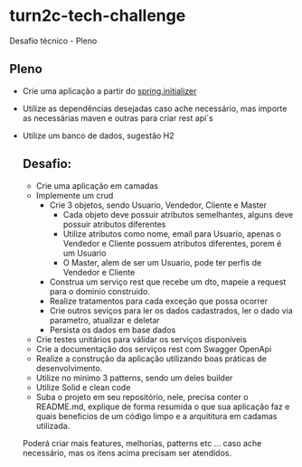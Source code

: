 # turn2c-tech-challenge

Desafio técnico - Pleno
## Pleno
* Crie uma aplicação a partir do <a href="https://start.spring.io/">spring.initializer</a>
* Utilize as dependências desejadas caso ache necessário, mas importe as necessárias maven e outras para criar rest api´s
* Utilize um banco de dados, sugestão H2
  ## Desafio:
    * Crie uma aplicação em camadas
    * Implemente um crud
        * Crie 3 objetos, sendo Usuario, Vendedor, Cliente e Master
            * Cada objeto deve possuir atributos semelhantes, alguns deve possuir atributos diferentes
            * Utilize atributos como nome, email para Usuario, apenas o Vendedor e Cliente possuem atributos diferentes, porem é um Usuario
            * O Master, alem de ser um Usuario, pode ter perfis de Vendedor e Cliente
        * Construa um serviço rest que recebe um dto, mapeie a request para o dominio construido.
        * Realize tratamentos para cada exceção que possa ocorrer
        * Crie outros seviços para ler os dados cadastrados, ler o dado via parametro, atualizar e deletar
        * Persista os dados em base dados
    * Crie testes unitários para válidar os serviços disponíveis
    * Crie a documentação dos serviços rest com Swagger OpenApi
    * Realize a construção da aplicação utilizando boas práticas de desenvolvimento.
    * Utilize no minimo 3 patterns, sendo um deles builder
    * Utilize Solid e clean code
    * Suba o projeto em seu repositório, nele, precisa conter o README.md,
        explique de forma resumida o que sua aplicação faz e quais beneficios de um código limpo e a arquititura em cadamas utilizada.

    Poderá criar mais features, melhorias, patterns etc ... caso ache necessário, mas os itens acima precisam ser atendidos.
